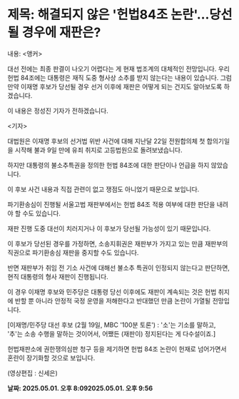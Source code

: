 # **제목: 해결되지 않은 '헌법84조 논란'…당선될 경우에 재판은?**

  내용: <앵커>

대선 전에는 최종 판결이 나오기 어렵다는 게 현재 법조계의 대체적인 전망입니다. 우리 헌법 84조에는 대통령은 재직 도중 형사상 소추를 받지 않는다는 내용이 있습니다. 그럼 만약 이재명 후보가 당선될 경우 선거 이후에 재판은 어떻게 되는 건지도 알아보도록 하겠습니다.

이 내용은 정성진 기자가 전하겠습니다.

<기자>

대법원은 이재명 후보의 선거법 위반 사건에 대해 지난달 22일 전원합의체 첫 합의기일을 시작해 불과 9일 만에 유죄 취지로 고등법원으로 돌려보냈습니다.

하지만 대통령의 불소추특권을 정의한 헌법 84조에 대한 판단이나 언급을 하지 않았습니다.

이 후보 사건 내용과 직접 관련이 없고 쟁점도 아니었기 때문으로 보입니다.

파기환송심이 진행될 서울고법 재판부에서는 헌법 84조 적용 여부에 대한 판단을 내려야 할 수도 있습니다.

재판 진행 도중 대선이 치러지거나 이 후보가 당선될 가능성이 있기 때문입니다.

이 후보가 당선된 경우를 가정하면, 소송지휘권은 재판부가 가지고 있는 만큼 재판부의 직권으로 파기환송심 재판을 중지할 수도 있습니다.

반면 재판부가 취임 전 기소 사건에 대해선 불소추 특권이 인정되지 않는다고 판단하면, 현직 대통령의 형사 재판이 진행됩니다.

이 경우 이재명 후보와 민주당은 대통령 당선 이후에도 재판이 계속되는 것은 헌법 취지에 반할 뿐 아니라 안정적 국정 운영을 저해한다고 반대했던 만큼 논란이 가열될 전망입니다.

[이재명/민주당 대선 후보 (2월 19일, MBC '100분 토론') : '소'는 기소를 말하고, '추'는 소송 수행을 말하는 것이어서, 어쨌든 (재판이) 정지된다는 게 다수설이죠.]

헌법재판소에 권한쟁의심판 청구 등을 제기하면 헌법 84조 논란이 헌재로 넘어가면서 혼란이 장기화할 것으로 보입니다.

(영상편집 : 신세은)

  **날짜: 2025.05.01. 오후 8:092025.05.01. 오후 9:56**